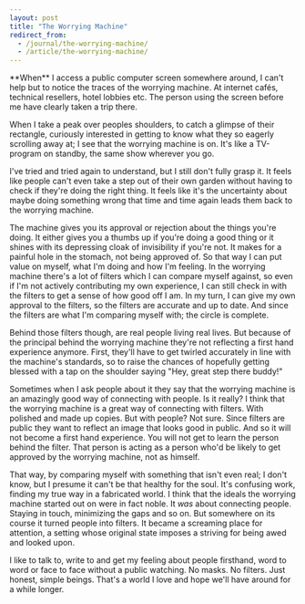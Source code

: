 ```yaml
---
layout: post
title: "The Worrying Machine"
redirect_from:
  - /journal/the-worrying-machine/
  - /article/the-worrying-machine/
---
```


<p class="intro" markdown="1">**When** I access a public computer screen somewhere around, I can't help but to notice the traces of the worrying machine. At internet cafés, technical resellers, hotel lobbies etc. The person using the screen before me have clearly taken a trip there.</p>

When I take a peak over peoples shoulders, to catch a glimpse of their rectangle, curiously interested in getting to know what they so eagerly scrolling away at; I see that the worrying machine is on. It's like a TV-program on standby, the same show wherever you go.

I've tried and tried again to understand, but I still don't fully grasp it. It feels like people can't even take a step out of their own garden without having to check if they're doing the right thing. It feels like it's the uncertainty about maybe doing something wrong that time and time again leads them back to the worrying machine.

The machine gives you its approval or rejection about the things you're doing. It either gives you a thumbs up if you're doing a good thing or it shines with its depressing cloak of invisibility if you're not. It makes for a painful hole in the stomach, not being approved of. So that way I can put value on myself, what I'm doing and how I'm feeling. In the worrying machine there's a lot of filters which I can compare myself against, so even if I'm not actively contributing my own experience, I can still check in with the filters to get a sense of how good off I am. In my turn, I can give my own approval to the filters, so the filters are accurate and up to date. And since the filters are what I'm comparing myself with; the circle is complete.

Behind those filters though, are real people living real lives. But because of the principal behind the worrying machine they're not reflecting a first hand experience anymore. First, they'll have to get twirled accurately in line with the machine's standards, so to raise the chances of hopefully getting blessed with a tap on the shoulder saying "Hey, great step there buddy!"

Sometimes when I ask people about it they say that the worrying machine is an amazingly good way of connecting with people. Is it really? I think that the worrying machine is a great way of connecting with filters. With polished and made up copies. But with people? Not sure. Since filters are public they want to reflect an image that looks good in public. And so it will not become a first hand experience. You will not get to learn the person behind the filter. That person is acting as a person who'd be likely to get approved by the worrying machine, not as himself.

That way, by comparing myself with something that isn't even real; I don't know, but I presume it can't be that healthy for the soul. It's confusing work, finding my true way in a fabricated world. I think that the ideals the worrying machine started out on were in fact noble. It *was* about connecting people. Staying in touch, minimizing the gaps and so on. But somewhere on its course it turned people into filters. It became a screaming place for attention, a setting whose original state imposes a striving for being awed and looked upon.

I like to talk to, write to and get my feeling about people firsthand, word to word or face to face without a public watching. No masks. No filters. Just honest, simple beings. That's a world I love and hope we'll have around for a while longer.
